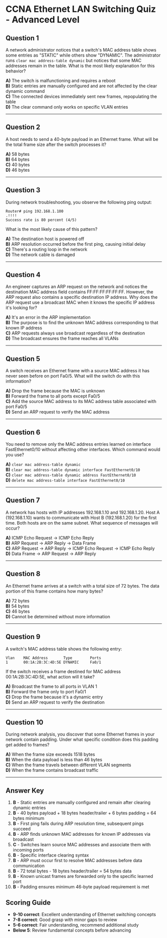 # CCNA Ethernet LAN Switching Quiz - Advanced Level

## Question 1
A network administrator notices that a switch's MAC address table shows some entries as "STATIC" while others show "DYNAMIC". The administrator runs `clear mac address-table dynamic` but notices that some MAC addresses remain in the table. What is the most likely explanation for this behavior?

**A)** The switch is malfunctioning and requires a reboot  
**B)** Static entries are manually configured and are not affected by the clear dynamic command  
**C)** The connected devices immediately sent new frames, repopulating the table  
**D)** The clear command only works on specific VLAN entries  

---

## Question 2
A host needs to send a 40-byte payload in an Ethernet frame. What will be the total frame size after the switch processes it?

**A)** 58 bytes  
**B)** 64 bytes  
**C)** 40 bytes  
**D)** 46 bytes  

---

## Question 3
During network troubleshooting, you observe the following ping output:
```
Router# ping 192.168.1.100
.!!!!
Success rate is 80 percent (4/5)
```
What is the most likely cause of this pattern?

**A)** The destination host is powered off  
**B)** ARP resolution occurred before the first ping, causing initial delay  
**C)** There's a routing loop in the network  
**D)** The network cable is damaged  

---

## Question 4
An engineer captures an ARP request on the network and notices the destination MAC address field contains FF:FF:FF:FF:FF:FF. However, the ARP request also contains a specific destination IP address. Why does the ARP request use a broadcast MAC when it knows the specific IP address it's looking for?

**A)** It's an error in the ARP implementation  
**B)** The purpose is to find the unknown MAC address corresponding to that known IP address  
**C)** ARP requests always use broadcast regardless of the destination  
**D)** The broadcast ensures the frame reaches all VLANs  

---

## Question 5
A switch receives an Ethernet frame with a source MAC address it has never seen before on port Fa0/5. What will the switch do with this information?

**A)** Drop the frame because the MAC is unknown  
**B)** Forward the frame to all ports except Fa0/5  
**C)** Add the source MAC address to its MAC address table associated with port Fa0/5  
**D)** Send an ARP request to verify the MAC address  

---

## Question 6
You need to remove only the MAC address entries learned on interface FastEthernet0/10 without affecting other interfaces. Which command would you use?

**A)** `clear mac address-table dynamic`  
**B)** `clear mac address-table dynamic interface FastEthernet0/10`  
**C)** `clear mac address-table dynamic address FastEthernet0/10`  
**D)** `delete mac address-table interface FastEthernet0/10`  

---

## Question 7
A network has hosts with IP addresses 192.168.1.10 and 192.168.1.20. Host A (192.168.1.10) wants to communicate with Host B (192.168.1.20) for the first time. Both hosts are on the same subnet. What sequence of messages will occur?

**A)** ICMP Echo Request → ICMP Echo Reply  
**B)** ARP Request → ARP Reply → Data Frame  
**C)** ARP Request → ARP Reply → ICMP Echo Request → ICMP Echo Reply  
**D)** Data Frame → ARP Request → ARP Reply  

---

## Question 8
An Ethernet frame arrives at a switch with a total size of 72 bytes. The data portion of this frame contains how many bytes?

**A)** 72 bytes  
**B)** 54 bytes  
**C)** 46 bytes  
**D)** Cannot be determined without more information  

---

## Question 9
A switch's MAC address table shows the following entry:
```
Vlan    MAC Address       Type        Ports
1       00:1A:2B:3C:4D:5E DYNAMIC     Fa0/1
```
If the switch receives a frame destined for MAC address 00:1A:2B:3C:4D:5E, what action will it take?

**A)** Broadcast the frame to all ports in VLAN 1  
**B)** Forward the frame only to port Fa0/1  
**C)** Drop the frame because it's a dynamic entry  
**D)** Send an ARP request to verify the destination  

---

## Question 10
During network analysis, you discover that some Ethernet frames in your network contain padding. Under what specific condition does this padding get added to frames?

**A)** When the frame size exceeds 1518 bytes  
**B)** When the data payload is less than 46 bytes  
**C)** When the frame travels between different VLAN segments  
**D)** When the frame contains broadcast traffic  

---

## Answer Key

1. **B** - Static entries are manually configured and remain after clearing dynamic entries
2. **B** - 40 bytes payload + 18 bytes header/trailer + 6 bytes padding = 64 bytes minimum
3. **B** - First ping fails during ARP resolution time, subsequent pings succeed
4. **B** - ARP finds unknown MAC addresses for known IP addresses via broadcast
5. **C** - Switches learn source MAC addresses and associate them with incoming ports
6. **B** - Specific interface clearing syntax
7. **B** - ARP must occur first to resolve MAC addresses before data communication
8. **B** - 72 total bytes - 18 bytes header/trailer = 54 bytes data
9. **B** - Known unicast frames are forwarded only to the specific learned port
10. **B** - Padding ensures minimum 46-byte payload requirement is met

## Scoring Guide
- **9-10 correct**: Excellent understanding of Ethernet switching concepts
- **7-8 correct**: Good grasp with minor gaps to review
- **5-6 correct**: Fair understanding, recommend additional study
- **Below 5**: Review fundamental concepts before advancing